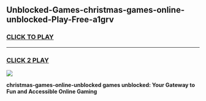 
## Unblocked-Games-christmas-games-online-unblocked-Play-Free-a1grv
<h3>
<a href="https://premium76.site?title=christmas-games-online-unblocked&ref=17A">CLICK TO PLAY</a></h3>
<hr>

<h3>
<a href="https://premium76.site?title=christmas-games-online-unblocked&ref=17A">CLICK 2 PLAY</a>
  
</h3>

<a href="https://premium76.site?title=christmas-games-online-unblocked&ref=17A"><img src="https://clearcache.store/games.png"></a>


**christmas-games-online-unblocked games unblocked: Your Gateway to Fun and Accessible Online Gaming**
